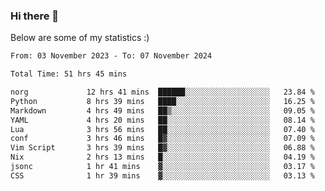 ### Hi there 👋
Below are some of my statistics :)

<!--START_SECTION:waka-->

```txt
From: 03 November 2023 - To: 07 November 2024

Total Time: 51 hrs 45 mins

norg             12 hrs 41 mins  ██████░░░░░░░░░░░░░░░░░░░   23.84 %
Python           8 hrs 39 mins   ████░░░░░░░░░░░░░░░░░░░░░   16.25 %
Markdown         4 hrs 49 mins   ██▒░░░░░░░░░░░░░░░░░░░░░░   09.05 %
YAML             4 hrs 20 mins   ██░░░░░░░░░░░░░░░░░░░░░░░   08.14 %
Lua              3 hrs 56 mins   ██░░░░░░░░░░░░░░░░░░░░░░░   07.40 %
conf             3 hrs 46 mins   █▓░░░░░░░░░░░░░░░░░░░░░░░   07.09 %
Vim Script       3 hrs 39 mins   █▓░░░░░░░░░░░░░░░░░░░░░░░   06.88 %
Nix              2 hrs 13 mins   █░░░░░░░░░░░░░░░░░░░░░░░░   04.19 %
jsonc            1 hr 41 mins    ▓░░░░░░░░░░░░░░░░░░░░░░░░   03.17 %
CSS              1 hr 39 mins    ▓░░░░░░░░░░░░░░░░░░░░░░░░   03.13 %
```

<!--END_SECTION:waka-->

<!--
**KlapenHz/KlapenHz** is a ✨ _special_ ✨ repository because its `README.md` (this file) appears on your GitHub profile.

Here are some ideas to get you started:

- 🔭 I’m currently working on ...
- 🌱 I’m currently learning ...
- 👯 I’m looking to collaborate on ...
- 🤔 I’m looking for help with ...
- 💬 Ask me about ...
- 📫 How to reach me: ...
- 😄 Pronouns: ...
- ⚡ Fun fact: ...
-->
